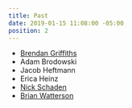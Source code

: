 ```yaml
---
title: Past
date: 2019-01-15 11:08:00 -05:00
position: 2
---
```


- [Brendan Griffiths](https://brendangriffiths.com)
- Adam Brodowski
- Jacob Heftmann
- Erica Heinz
- [Nick Schaden](http://www.nickschaden.com)
- [Brian Watterson](https://brianwatterson.com)